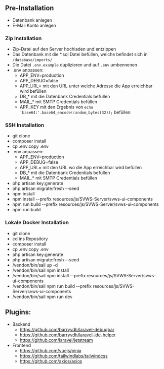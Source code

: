 ## Pre-Installation
* Datenbank anlegen
* E-Mail Konto anlegen

### Zip Installation
* Zip-Datei auf den Server hochladen und entzippen
* Das Datenbank mit die *.sql Datei befüllen, welche befindet sich in `/database/imports/`
* Die Datei `.env.example` duplizieren und auf `.env` umbennenen
* .env anpassen:
    * APP_ENV=production
    * APP_DEBUG=false
    * APP_URL= mit den URL unter welche Adresse die App erreichbar wird befüllen
    * DB_* mit die Datenbank Credentials befüllen
    * MAIL_* mit SMTP Credentials befüllen
    * APP_KEY mit den Ergebnis von `echo 'base64:'.base64_encode(random_bytes(32));` befüllen

### SSH Installation
* git clone
* composer install
* cp .env.copy .env
* .env anpassen:
    * APP_ENV=production
    * APP_DEBUG=false
    * APP_URL= mit den URL wo die App erreichbar wird befüllen
    * DB_* mit die Datenbank Credentials befüllen
    * MAIL_* mit SMTP Credentials befüllen
* php artisan key:generate
* php artisan migrate:fresh --seed
* npm install
* npm install --prefix resources/js/SVWS-Server/svws-ui-components
* npm run build --prefix resources/js/SVWS-Server/svws-ui-components
* npm run build

### Lokale Docker Installation
* git clone
* cd ins Repository
* composer install
* cp .env.copy .env
* php artisan key:generate
* php artisan migrate:fresh --seed
* /vendon/bin/sail up -d
* /vendon/bin/sail npm install
* /vendon/bin/sail npm install --prefix resources/js/SVWS-Server/svws-ui-components
* /vendon/bin/sail npm run build --prefix resources/js/SVWS-Server/svws-ui-components
* /vendon/bin/sail npm run dev

## Plugins: 
* Backend
    * https://github.com/barryvdh/laravel-debugbar
    * https://github.com/barryvdh/laravel-ide-helper
    * https://github.com/laravel/jetstream
* Frontend 
    * https://github.com/vuejs/pinia
    * https://github.com/tailwindlabs/tailwindcss
    * https://github.com/axios/axios

